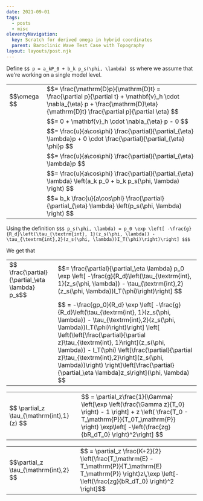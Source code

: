 ```yaml
---
date: 2021-09-01
tags:
  - posts
  - misc
eleventyNavigation:
  key: Scratch for derived omega in hybrid coordinates
  parent: Baroclinic Wave Test Case with Topography
layout: layouts/post.njk
---
```



Define `$$ p = a_kP_0 + b_k p_s(\phi, \lambda) $$`
where we assume that we're working on a single model level.

<table class="eqn">
  <tr>
    <td>$$\omega $$</td><td>$$= \frac{\mathrm{D}p}{\mathrm{D}t} = \frac{\partial p}{\partial t} + \mathbf{v}_h \cdot \nabla_{\eta} p + \frac{\mathrm{D}\eta}{\mathrm{D}t} \frac{\partial p}{\partial \eta} $$</td>
  </tr>
  <tr>
    <td></td><td>$$=  0 + \mathbf{v}_h \cdot \nabla_{\eta} p - 0 $$</td>
  </tr>
  <tr>
    <td></td><td>$$=  \frac{u}{a\cos\phi} \frac{\partial}{\partial_{\eta} \lambda}p + 0 \cdot \frac{\partial}{\partial_{\eta} \phi}p  $$</td>
  </tr>
  <tr>
    <td></td><td>$$=  \frac{u}{a\cos\phi} \frac{\partial}{\partial_{\eta} \lambda}p   $$</td>
  </tr>
  <tr>
    <td></td><td>$$=  \frac{u}{a\cos\phi} \frac{\partial}{\partial_{\eta} \lambda} \left(a_k p_0 + b_k p_s(\phi, \lambda) \right)   $$</td>
  </tr>
  <tr>
    <td></td><td>$$=  b_k \frac{u}{a\cos\phi} \frac{\partial}{\partial_{\eta} \lambda} \left(p_s(\phi, \lambda) \right)   $$</td>
  </tr>
</table>


Using the definition `$$$ p_s(\phi, \lambda) = p_0 \exp \left[ -\frac{g}{R_d}\left(\tau_{\textrm{int}, 1}(z_s(\phi, \lambda)) - \tau_{\textrm{int},2}(z_s(\phi, \lambda))I_T(\phi)\right)\right] $$$`

We get that 
<table class="eqn">
  <tr>
    <td>$$ \frac{\partial}{\partial_\eta \lambda} p_s$$</td><td>$$= \frac{\partial}{\partial_\eta \lambda} p_0 \exp \left[ -\frac{g}{R_d}\left(\tau_{\textrm{int}, 1}(z_s(\phi, \lambda)) - \tau_{\textrm{int},2}(z_s(\phi, \lambda))I_T(\phi)\right)\right] $$</td>
  </tr>
  <tr>
    <td></td><td>$$ = -\frac{gp_0}{R_d} \exp \left[ -\frac{g}{R_d}\left(\tau_{\textrm{int}, 1}(z_s(\phi, \lambda)) - \tau_{\textrm{int},2}(z_s(\phi, \lambda))I_T(\phi)\right)\right] \left[ \left(\left[\frac{\partial}{\partial z}\tau_{\textrm{int}, 1}\right](z_s(\phi, \lambda)) - I_T(\phi) \left[\frac{\partial}{\partial z}\tau_{\textrm{int},2}\right](z_s(\phi, \lambda))\right) \right]\left[\frac{\partial}{\partial_\eta \lambda}z_s\right](\phi, \lambda)  $$</td>
  </tr>
</table>



<table class="eqn">
  <tr>
    <td>$$ \partial_z \tau_{\mathrm{int},1}(z) $$</td><td>$$ = \partial_z\frac{1}{\Gamma} \left[\exp \left(\frac{\Gamma z}{T_0} \right) - 1 \right] + z \left( \frac{T_0 - T_\mathrm{P}}{T_0T_\mathrm{P}} \right) \exp\left[ -\left(\frac{zg}{bR_dT_0} \right)^2\right] $$</td>
  </tr>
</table> 


<table class="eqn">
  <tr>
    <td>$$\partial_z \tau_{\mathrm{int},2} $$</td><td>$$ = \partial_z  \frac{K+2}{2} \left(\frac{T_\mathrm{E} - T_\mathrm{P}}{T_\mathrm{E} T_\mathrm{P}} \right)z\,\exp \left[-\left(\frac{zg}{bR_dT_0} \right)^2 \right]$$</td>
  </tr>
</table>








